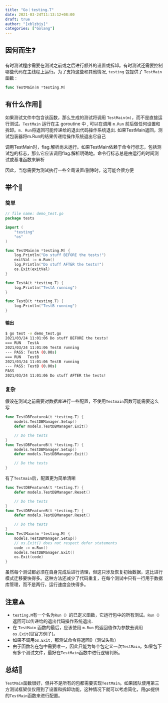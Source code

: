 ```yaml
---
title: "Go｜testing.T"
date: 2021-03-24T11:13:12+08:00
draft: true
author: "[xblzbjs]"
categories: ["Golang"]
---
```


## 因何而生❓

有时测试程序需要在测试之前或之后进行额外的设置或拆卸。有时测试还需要控制哪些代码在主线程上运行。为了支持这些和其他情况, `testing` 包提供了 `TestMain` 函数 :

```go
func TestMain(m *testing.M)
```



## 有什么作用🤔

如果测试文件中包含该函数，那么生成的测试将调用 `TestMain(m)`，而不是直接运行测试。`TestMain` 运行在主 goroutine 中 , 可以在调用 `m.Run` 前后做任何设置和拆卸。`m. Run`将返回可能传递给的退出代码操作系统退出. 如果TestMain返回，测试包装器将m.Run的结果传递给操作系统退出它自己

调用TestMain时，flag.解析尚未运行。如果TestMain依赖于命令行标志，包括测试包的标志，那么它应该调用flag.解析明确地。命令行标志总是由运行的时间测试或基准函数来解析

因此，当您需要为测试执行一些全局设置/删除时，这可能会很方便

## 举个🌰

### 简单

```go
// file name: demo_test.go
package tests

import (
    "testing"
    "os"
)

func TestMain(m *testing.M) {
    log.Println("Do stuff BEFORE the tests!")
    exitVal := m.Run()
    log.Println("Do stuff AFTER the tests!")
    os.Exit(exitVal)
}

func TestA(t *testing.T) {
    log.Println("TestA running")
}

func TestB(t *testing.T) {
    log.Println("TestB running")
}
```

#### 输出

```bash
$ go test -v demo_test.go
2021/03/24 11:01:06 Do stuff BEFORE the tests!
=== RUN   TestA
2021/03/24 11:01:06 TestA running
--- PASS: TestA (0.00s)
=== RUN   TestB
2021/03/24 11:01:06 TestB running
--- PASS: TestB (0.00s)
PASS
2021/03/24 11:01:06 Do stuff AFTER the tests!
```

### 复杂

假设在测试之前需要对数据库进行一些配置，不使用`Testmain`函数可能需要这么写

```go
func TestDBFeatureA(t *testing.T) {
    models.TestDBManager.Setup()
    defer models.TestDBManager.Exit()

    // Do the tests
}
func TestDBFeatureB(t *testing.T) {
    models.TestDBManager.Setup()
    defer models.TestDBManager.Exit()

    // Do the tests
}
```

有了`Testmain`后，配置更为简单清晰

```go
func TestDBFeatureA(t *testing.T) {
    defer models.TestDBManager.Reset()

    // Do the tests
}
func TestDBFeatureB(t *testing.T) {
    defer models.TestDBManager.Reset()

    // Do the tests
}
func TestMain(m *testing.M) {
    models.TestDBManager.Setup()
    // os.Exit() does not respect defer statements
    code := m.Run()
    models.TestDBManager.Exit()
    os.Exit(code)
}
```

虽然每个测试都必须在自身完成后进行清理，但这只涉及恢复初始数据，这比进行模式迁移要快得多。这种方法还减少了代码重复，在每个测试中只有一行用于数据库管理，而不是两行，运行速度会快得多。

## 注意⚠️

- `testing.M`有一个名为`Run（）`的已定义函数，它运行包中的所有测试。`Run（）`返回可以传递给的退出代码操作系统退出.
- 在 `TestMain` 函数的最后，应该使用 `m.Run` 的返回值作为参数去调用 `os.Exit`(见官方例子)。
- 如果不调用`os.Exit`，那测试命令将返回0（测试失败）
- 由于函数名在包中需要唯一，因此只能为每个包定义一次`TestMain`。如果包下有多个测试文件，最好在`TestMain`函数中进行逻辑判断。

## 总结📒

`TestMain`函数很好，但并不是所有的包都需要实现`TestMain`。如果团队使用第三方测试框架仅仅用到了设置和拆卸功能，这种情况下就可以考虑简化，用go提供的`TestMain`函数来进行配置。